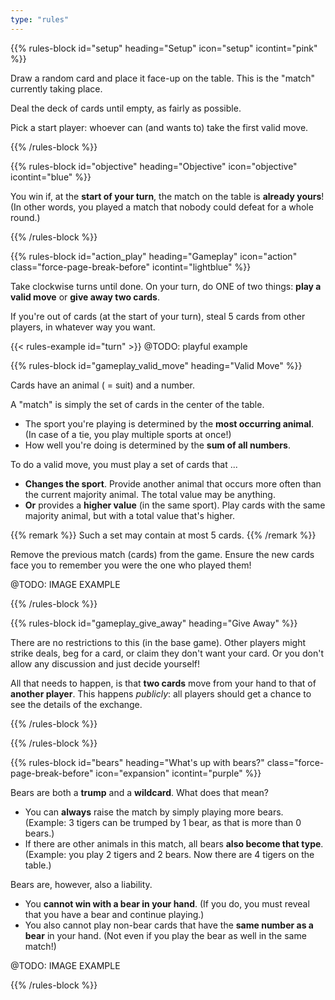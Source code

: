 ```yaml
---
type: "rules"
---
```


{{% rules-block id="setup" heading="Setup" icon="setup" icontint="pink" %}}

Draw a random card and place it face-up on the table. This is the "match" currently taking place. 

Deal the deck of cards until empty, as fairly as possible.

Pick a start player: whoever can (and wants to) take the first valid move.

{{% /rules-block %}}

{{% rules-block id="objective" heading="Objective" icon="objective" icontint="blue" %}}

You win if, at the **start of your turn**, the match on the table is **already yours**! (In other words, you played a match that nobody could defeat for a whole round.)

{{% /rules-block %}}

{{% rules-block id="action_play" heading="Gameplay" icon="action" class="force-page-break-before" icontint="lightblue" %}}

Take clockwise turns until done. On your turn, do ONE of two things: **play a valid move** or **give away two cards**.

If you're out of cards (at the start of your turn), steal 5 cards from other players, in whatever way you want.

{{< rules-example id="turn" >}} @TODO: playful example

{{% rules-block id="gameplay_valid_move" heading="Valid Move" %}}

Cards have an animal ( = suit) and a number.

A "match" is simply the set of cards in the center of the table.

* The sport you're playing is determined by the **most occurring animal**. (In case of a tie, you play multiple sports at once!)
* How well you're doing is determined by the **sum of all numbers**.

To do a valid move, you must play a set of cards that ...

* **Changes the sport**. Provide another animal that occurs more often than the current majority animal. The total value may be anything.
* **Or** provides a **higher value** (in the same sport). Play cards with the same majority animal, but with a total value that's higher.

{{% remark %}}
Such a set may contain at most 5 cards.
{{% /remark %}}

Remove the previous match (cards) from the game. Ensure the new cards face you to remember you were the one who played them!

@TODO: IMAGE EXAMPLE

{{% /rules-block %}}

{{% rules-block id="gameplay_give_away" heading="Give Away" %}}

There are no restrictions to this (in the base game). Other players might strike deals, beg for a card, or claim they don't want your card. Or you don't allow any discussion and just decide yourself!

All that needs to happen, is that **two cards** move from your hand to that of **another player**. This happens _publicly_: all players should get a chance to see the details of the exchange.

{{% /rules-block %}}

{{% /rules-block %}}

{{% rules-block id="bears" heading="What's up with bears?" class="force-page-break-before" icon="expansion" icontint="purple" %}}

Bears are both a **trump** and a **wildcard**. What does that mean?

* You can **always** raise the match by simply playing more bears. (Example: 3 tigers can be trumped by 1 bear, as that is more than 0 bears.)
* If there are other animals in this match, all bears **also become that type**. (Example: you play 2 tigers and 2 bears. Now there are 4 tigers on the table.)

Bears are, however, also a liability. 

* You **cannot win with a bear in your hand**. (If you do, you must reveal that you have a bear and continue playing.)
* You also cannot play non-bear cards that have the **same number as a bear** in your hand. (Not even if you play the bear as well in the same match!)

@TODO: IMAGE EXAMPLE

{{% /rules-block %}}